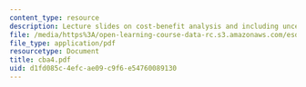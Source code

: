 ```yaml
---
content_type: resource
description: Lecture slides on cost-benefit analysis and including uncertainty.
file: /media/https%3A/open-learning-course-data-rc.s3.amazonaws.com/esd-72-engineering-risk-benefit-analysis-spring-2007/d1fd085c4efcae09c9f6e54760089130_cba4.pdf
file_type: application/pdf
resourcetype: Document
title: cba4.pdf
uid: d1fd085c-4efc-ae09-c9f6-e54760089130
---
```

